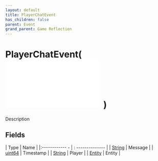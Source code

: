 ```yaml
---
layout: default
title: PlayerChatEvent
has_children: false
parent: Event
grand_parent: Game Reflection
---
```

# PlayerChatEvent( ![ EntityEventBase ](game-reflection/events/entity_event_base.md) )
Description 

## Fields
| Type | Name |
|:------------ - | : -------------- |
| [String](game-reflection/components/string.md) | Message |
| [uint64](game-reflection/components/uint64.md) | Timestamp |
| [String](game-reflection/components/string.md) | Player |
| [Entity](game-reflection/classes/entity.md) | Entity |
